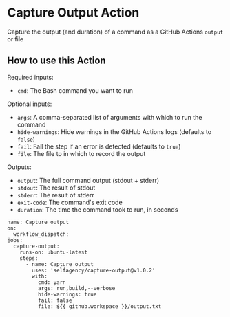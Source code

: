# Capture Output Action

Capture the output (and duration) of a command as a GitHub Actions `output` or file

## How to use this Action

Required inputs:

- `cmd`: The Bash command you want to run

Optional inputs:

- `args`: A comma-separated list of arguments with which to run the command
- `hide-warnings`: Hide warnings in the GitHub Actions logs (defaults to `false`)
- `fail`: Fail the step if an error is detected (defaults to `true`)
- `file`: The file to in which to record the output

Outputs:

- `output`: The full command output (stdout + stderr)
- `stdout`: The result of stdout
- `stderr`: The result of stderr
- `exit-code`: The command's exit code
- `duration`: The time the command took to run, in seconds

```
name: Capture output
on:
  workflow_dispatch:
jobs:
  capture-output:
    runs-on: ubuntu-latest
    steps:
      - name: Capture output
        uses: 'selfagency/capture-output@v1.0.2'
        with:
          cmd: yarn
          args: run,build,--verbose
          hide-warnings: true
          fail: false
          file: ${{ github.workspace }}/output.txt
```
